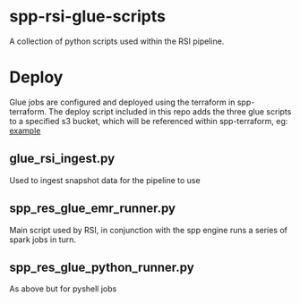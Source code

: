 # spp-rsi-glue-scripts
A collection of python scripts used within the RSI pipeline.

# Deploy
Glue jobs are configured and deployed using the terraform in spp-terraform.
The deploy script included in this repo adds the three glue scripts to a specified s3 bucket, which will be referenced within spp-terraform, eg: [example](https://github.com/ONSdigital/spp-terraform/blob/b98a14b8383b7333ebe68b3011bb5fd03ac41011/aws/spp/glue.tf#L1722)
## glue_rsi_ingest.py
Used to ingest snapshot data for the pipeline to use

## spp_res_glue_emr_runner.py
Main script used by RSI, in conjunction with the spp engine runs a series of spark jobs in turn.

## spp_res_glue_python_runner.py 
As above but for pyshell jobs